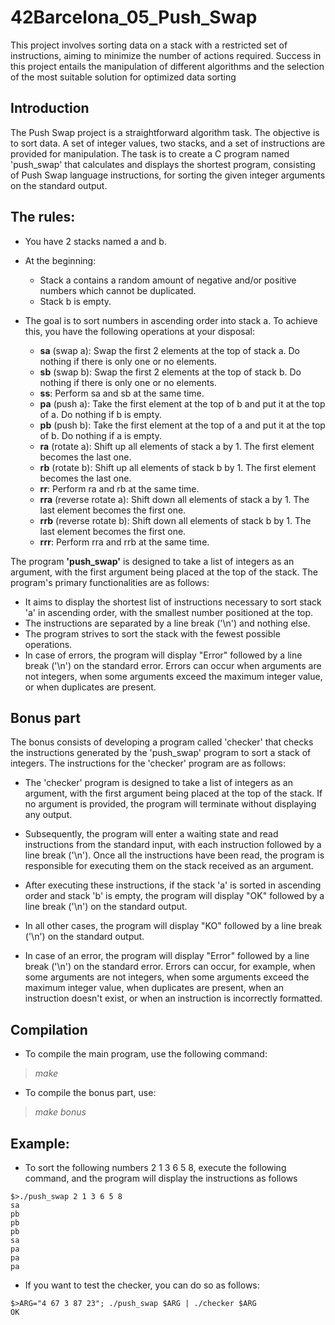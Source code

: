 # 42Barcelona_05_Push_Swap
This project involves sorting data on a stack with a restricted set of instructions, aiming to minimize the number of actions required. Success in this project entails the manipulation of different algorithms and the selection of the most suitable solution for optimized data sorting

## Introduction

The Push Swap project is a straightforward algorithm task. The objective is to sort data. A set of integer values, two stacks, and a set of instructions are provided for manipulation. The task is to create a C program named 'push_swap' that calculates and displays the shortest program, consisting of Push Swap language instructions, for sorting the given integer arguments on the standard output.

## The rules:
- You have 2 stacks named a and b.
- At the beginning:
  - Stack a contains a random amount of negative and/or positive numbers which cannot be duplicated.
  - Stack b is empty.
    
- The goal is to sort numbers in ascending order into stack a. To achieve this, you have the following operations at your disposal:
  - **sa** (swap a): Swap the first 2 elements at the top of stack a. Do nothing if there is only one or no elements.
  - **sb** (swap b): Swap the first 2 elements at the top of stack b. Do nothing if there is only one or no elements.
  - **ss**: Perform sa and sb at the same time.
  - **pa** (push a): Take the first element at the top of b and put it at the top of a. Do nothing if b is empty.
  - **pb** (push b): Take the first element at the top of a and put it at the top of b. Do nothing if a is empty.
  - **ra** (rotate a): Shift up all elements of stack a by 1. The first element becomes the last one.
  - **rb** (rotate b): Shift up all elements of stack b by 1. The first element becomes the last one.
  - **rr**: Perform ra and rb at the same time.
  - **rra** (reverse rotate a): Shift down all elements of stack a by 1. The last element becomes the first one.
  - **rrb** (reverse rotate b): Shift down all elements of stack b by 1. The last element becomes the first one.
  - **rrr**: Perform rra and rrb at the same time.
 
The program **'push_swap'** is designed to take a list of integers as an argument, with the first argument being placed at the top of the stack. The program's primary functionalities are as follows:

- It aims to display the shortest list of instructions necessary to sort stack 'a' in ascending order, with the smallest number positioned at the top.
- The instructions are separated by a line break ('\n') and nothing else.
- The program strives to sort the stack with the fewest possible operations. 
- In case of errors, the program will display "Error" followed by a line break ('\n') on the standard error. Errors can occur when arguments are not integers, when some arguments exceed the maximum integer value, or when duplicates are present.

## Bonus part
The bonus consists of developing a program called 'checker' that checks the instructions generated by the 'push_swap' program to sort a stack of integers. The instructions for the 'checker' program are as follows:

- The 'checker' program is designed to take a list of integers as an argument, with the first argument being placed at the top of the stack. If no argument is provided, the program will terminate without displaying any output.

- Subsequently, the program will enter a waiting state and read instructions from the standard input, with each instruction followed by a line break ('\n'). Once all the instructions have been read, the program is responsible for executing them on the stack received as an argument.

- After executing these instructions, if the stack 'a' is sorted in ascending order and stack 'b' is empty, the program will display "OK" followed by a line break ('\n') on the standard output.

- In all other cases, the program will display "KO" followed by a line break ('\n') on the standard output.

- In case of an error, the program will display "Error" followed by a line break ('\n') on the standard error. Errors can occur, for example, when some arguments are not integers, when some arguments exceed the maximum integer value, when duplicates are present, when an instruction doesn't exist, or when an instruction is incorrectly formatted.

## Compilation
* To compile the main program, use the following command:
> _make_

* To compile the bonus part, use:
> _make bonus_

## Example: 
* To sort the following numbers 2 1 3 6 5 8, execute the following command, and the program will display the instructions as follows

```
$>./push_swap 2 1 3 6 5 8
sa
pb
pb
pb
sa
pa
pa
pa
```

* If you want to test the checker, you can do so as follows:
```
$>ARG="4 67 3 87 23"; ./push_swap $ARG | ./checker $ARG
OK
```
